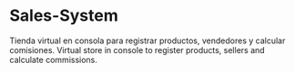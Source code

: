 # Sales-System
Tienda virtual en consola para registrar productos, vendedores y calcular comisiones. Virtual store in console to register products, sellers and calculate commissions.
